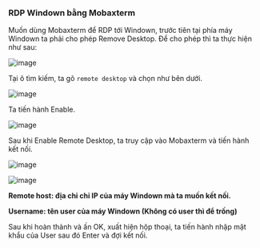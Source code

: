 ### RDP Windown bằng Mobaxterm

Muốn dùng Mobaxterm để RDP tới Windown, trước tiên tại phía máy Windown ta phải cho phép Remove Desktop. Để cho phép thì ta thực hiện như sau:

![image](https://user-images.githubusercontent.com/84270045/166879786-de352bc4-0dbb-47db-922c-4ebd66eb795b.png)

Tại ô tìm kiếm, ta gõ `remote desktop` và chọn như bên dưới.

![image](https://user-images.githubusercontent.com/84270045/166880221-fdde9001-a613-4cf9-b7ed-75b2ac492ce7.png)

Ta tiến hành Enable.

![image](https://user-images.githubusercontent.com/84270045/166880541-3f5e8823-0963-49be-9cc2-3c4b5681ecb7.png)

Sau khi Enable Remote Desktop, ta truy cập vào Mobaxterm và tiến hành kết nối.

![image](https://user-images.githubusercontent.com/84270045/166881077-1ba9627e-0ba6-443c-aae9-8db390f182f8.png)

![image](https://user-images.githubusercontent.com/84270045/166881211-9ea97b9b-a130-4c48-9cde-1258ea99bf64.png)

**Remote host: địa chỉ chỉ IP của máy Windown mà ta muốn kết nối.**

**Username: tên user của máy Windown (Không có user thì để trống)**

Sau khi hoàn thành và ấn OK, xuất hiện hộp thoại, ta tiến hành nhập mật khẩu của User sau đó Enter và đợi kết nối.